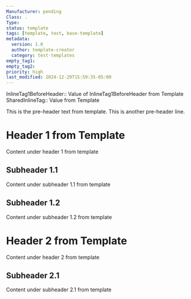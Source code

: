 ```yaml
---
Manufacturer: pending
Class: .
Type:
status: template
tags: [template, test, base-template]
metadata:
  version: 1.0
  author: template-creator
  category: test-templates
empty_tag1:
empty_tag2:
priority: high
last_modified: 2024-12-29T15:59:35-05:00
---
```


InlineTag1BeforeHeader::  Value of InlineTag1BeforeHeader from Template
SharedInlineTag:: Value from Template

This is the pre-header text from template.
This is another pre-header line.

# Header 1 from Template
Content under header 1 from template

## Subheader 1.1
Content under subheader 1.1 from template

## Subheader 1.2
Content under subheader 1.2 from template

# Header 2 from Template
Content under header 2 from template

## Subheader 2.1
Content under subheader 2.1 from template
